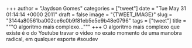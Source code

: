 
+++
author = "Jaydson Gomes"
categories = ["tweet"]
date = "Tue May 31 01:14:14 +0000 2011"
draft = false
image = "{TWEET_IMAGE}"
slug = "3144a80561ba002ce6c0b9f81eb5e5e9b48e0796"
tags = ["tweet"]
title = """O algoritmo mais complexo..."""
+++
O algoritmo mais complexo que existe é o do Youtube travar o video no exato momento de uma manobra radical, em qualquer esporte #soudev

